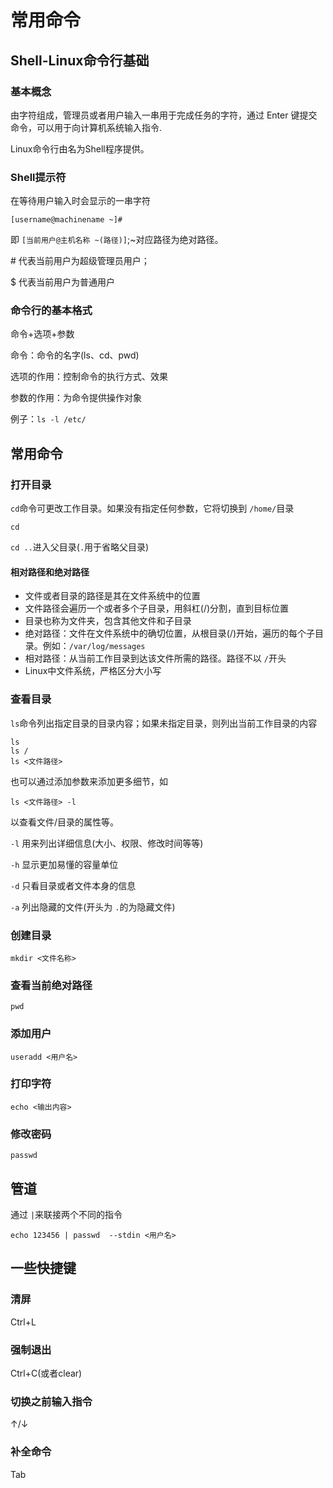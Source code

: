 # 常用命令

## Shell-Linux命令行基础

### 基本概念

由字符组成，管理员或者用户输入一串用于完成任务的字符，通过 Enter 键提交命令，可以用于向计算机系统输入指令.

Linux命令行由名为Shell程序提供。

### Shell提示符

在等待用户输入时会显示的一串字符

```shell
[username@machinename ~]#
```

即 `[当前用户@主机名称 ~(路径)]`;~对应路径为绝对路径。

\# 代表当前用户为超级管理员用户；

\$ 代表当前用户为普通用户

### 命令行的基本格式

命令+选项+参数

命令：命令的名字(ls、cd、pwd)

选项的作用：控制命令的执行方式、效果

参数的作用：为命令提供操作对象

例子：`ls -l /etc/`

## 常用命令

### 打开目录

`cd`命令可更改工作目录。如果没有指定任何参数，它将切换到 `/home/`目录

```shell
cd

```

`cd ..`进入父目录(`.`用于省略父目录)

#### 相对路径和绝对路径

* 文件或者目录的路径是其在文件系统中的位置
* 文件路径会遍历一个或者多个子目录，用斜杠(/)分割，直到目标位置
* 目录也称为文件夹，包含其他文件和子目录
* 绝对路径：文件在文件系统中的确切位置，从根目录(/)开始，遍历的每个子目录。例如：`/var/log/messages`
* 相对路径：从当前工作目录到达该文件所需的路径。路径不以 `/`开头
* Linux中文件系统，严格区分大小写

### 查看目录

`ls`命令列出指定目录的目录内容；如果未指定目录，则列出当前工作目录的内容

```shell
ls
ls /
ls <文件路径>
```

也可以通过添加参数来添加更多细节，如

```shell
ls <文件路径> -l
```

以查看文件/目录的属性等。

`-l`  用来列出详细信息(大小、权限、修改时间等等)

`-h` 显示更加易懂的容量单位

`-d` 只看目录或者文件本身的信息

`-a` 列出隐藏的文件(开头为 `.`的为隐藏文件)

### 创建目录

```shell
mkdir <文件名称>
```

### 查看当前绝对路径

```shell
pwd
```

### 添加用户

```shell
useradd <用户名>
```

### 打印字符

```shell
echo <输出内容>
```

### 修改密码

```shell
passwd
```

## 管道

通过 `|`来联接两个不同的指令

```shell
echo 123456 | passwd  --stdin <用户名>
```

## 一些快捷键

### 清屏

Ctrl+L

### 强制退出

Ctrl+C(或者clear)

### 切换之前输入指令

↑/↓

### 补全命令

Tab
